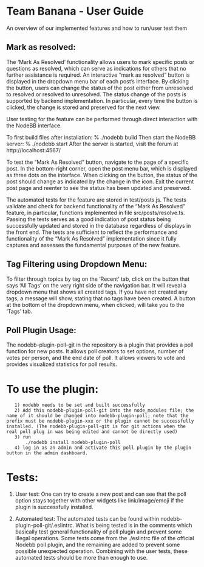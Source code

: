 # Team Banana - User Guide
An overview of our implemented features and how to run/user test them

## Mark as resolved:
The ‘Mark As Resolved’ functionality allows users to mark specific posts or questions as resolved, which can serve as indications for others that no further assistance is required. An interactive “mark as resolved” button is displayed in the dropdown menu bar of each post’s interface. By clicking the button, users can change the status of the post either from unresolved to resolved or resolved to unresolved. The status change of the posts is supported by backend implementation. In particular, every time the button is clicked, the change is stored and preserved for the next view. 

User testing for the feature can be performed through direct interaction with the NodeBB interface. 

To first build files after installation: 
% ./nodebb build 
Then start the NodeBB server:
% ./nodebb start 
After the server is started, visit the forum at http://localhost:4567/

To test the “Mark As Resolved” button, navigate to the page of a specific post. In the bottom-right corner, open the post menu bar, which is displayed as three dots on the interface. When clicking on the button, the status of the post should change as indicated by the change in the icon. Exit the current post page and reenter to see the status has been updated and preserved. 

The automated tests for the feature are stored in test/posts.js. The tests validate and check for backend functionality of the “Mark As Resolved” feature, in particular, functions implemented in file src/posts/resolve.ts. Passing the tests serves as a good indication of post status being successfully updated and stored in the database regardless of displays in the front end. The tests are sufficient to reflect the performance and functionality of the “Mark As Resolved” implementation since it fully captures and assesses the fundamental purposes of the new feature. 

## Tag Filtering using Dropdown Menu:
To filter through topics by tag on the ‘Recent’ tab, click on the button that says ‘All Tags’ on the very right side of the navigation bar. It will reveal a dropdown menu that shows all created tags. If you have not created any tags, a message will show, stating that no tags have been created. A button at the bottom of the dropdown menu, when clicked, will take you to the ‘Tags’ tab.


## Poll Plugin Usage:
The nodebb-plugin-poll-git in the repository is a plugin that provides a poll function for new posts. It allows poll creators to set options, number of votes per person, and the end date of poll. It allows viewers to vote and provides visualized statistics for poll results.


# To use the plugin:
       1) nodebb needs to be set and built successfully
       2) Add this nodebb-plugin-poll-git into the node_modules file; the name of it should be changed into nodebb-plugin-poll; note that the prefix must be nodebb-plugin-xxx or the plugin cannot be successfully installed. (The nodebb-plugin-poll-git is for git actions when the real poll plug in was being edited and cannot be directly used)
       3) run
           ./nodebb install nodebb-plugin-poll
       4) log in as an admin and activate this poll plugin by the plugin button in the admin dashboard.

# Tests:
   1) User test:
       One can try to create a new post and can see that the poll option stays together with other widgets like link/image/emoji if the plugin is successfully installed.


   2) Automated test:
       The automated tests can be found within nodebb-plugin-poll-git/.eslintrc. What is being tested is in the comments which basically test general functionality of poll plugin and prevent some illegal operations.
       Some tests come from the ./eslintrc file of the official Nodebb poll plugin, and the remaining are added to prevent some possible unexpected operation. Combining with the user tests, these automated tests should be more than enough to use.
